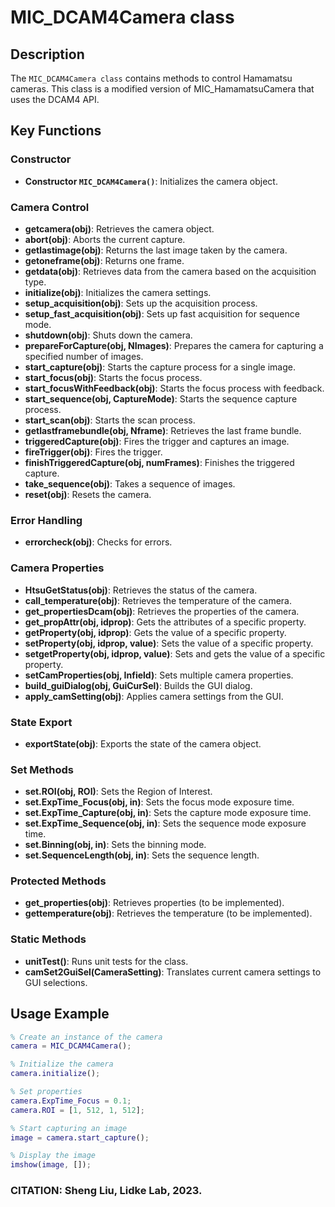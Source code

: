 # MIC_DCAM4Camera class

## Description
The `MIC_DCAM4Camera class` contains methods to control Hamamatsu cameras. This class is a modified version of MIC_HamamatsuCamera that uses the DCAM4 API.

## Key Functions

### Constructor
- **Constructor `MIC_DCAM4Camera()`**: Initializes the camera object.

### Camera Control
- **getcamera(obj)**: Retrieves the camera object.
- **abort(obj)**: Aborts the current capture.
- **getlastimage(obj)**: Returns the last image taken by the camera.
- **getoneframe(obj)**: Returns one frame.
- **getdata(obj)**: Retrieves data from the camera based on the acquisition type.
- **initialize(obj)**: Initializes the camera settings.
- **setup_acquisition(obj)**: Sets up the acquisition process.
- **setup_fast_acquisition(obj)**: Sets up fast acquisition for sequence mode.
- **shutdown(obj)**: Shuts down the camera.
- **prepareForCapture(obj, NImages)**: Prepares the camera for capturing a specified number of images.
- **start_capture(obj)**: Starts the capture process for a single image.
- **start_focus(obj)**: Starts the focus process.
- **start_focusWithFeedback(obj)**: Starts the focus process with feedback.
- **start_sequence(obj, CaptureMode)**: Starts the sequence capture process.
- **start_scan(obj)**: Starts the scan process.
- **getlastframebundle(obj, Nframe)**: Retrieves the last frame bundle.
- **triggeredCapture(obj)**: Fires the trigger and captures an image.
- **fireTrigger(obj)**: Fires the trigger.
- **finishTriggeredCapture(obj, numFrames)**: Finishes the triggered capture.
- **take_sequence(obj)**: Takes a sequence of images.
- **reset(obj)**: Resets the camera.

### Error Handling
- **errorcheck(obj)**: Checks for errors.

### Camera Properties

- **HtsuGetStatus(obj)**: Retrieves the status of the camera.
- **call_temperature(obj)**: Retrieves the temperature of the camera.
- **get_propertiesDcam(obj)**: Retrieves the properties of the camera.
- **get_propAttr(obj, idprop)**: Gets the attributes of a specific property.
- **getProperty(obj, idprop)**: Gets the value of a specific property.
- **setProperty(obj, idprop, value)**: Sets the value of a specific property.
- **setgetProperty(obj, idprop, value)**: Sets and gets the value of a specific property.
- **setCamProperties(obj, Infield)**: Sets multiple camera properties.
- **build_guiDialog(obj, GuiCurSel)**: Builds the GUI dialog.
- **apply_camSetting(obj)**: Applies camera settings from the GUI.

### State Export
- **exportState(obj)**: Exports the state of the camera object.

### Set Methods

- **set.ROI(obj, ROI)**: Sets the Region of Interest.
- **set.ExpTime_Focus(obj, in)**: Sets the focus mode exposure time.
- **set.ExpTime_Capture(obj, in)**: Sets the capture mode exposure time.
- **set.ExpTime_Sequence(obj, in)**: Sets the sequence mode exposure time.
- **set.Binning(obj, in)**: Sets the binning mode.
- **set.SequenceLength(obj, in)**: Sets the sequence length.

### Protected Methods

- **get_properties(obj)**: Retrieves properties (to be implemented).
- **gettemperature(obj)**: Retrieves the temperature (to be implemented).

### Static Methods

- **unitTest()**: Runs unit tests for the class.
- **camSet2GuiSel(CameraSetting)**: Translates current camera settings to GUI selections.

## Usage Example

```matlab
% Create an instance of the camera
camera = MIC_DCAM4Camera();

% Initialize the camera
camera.initialize();

% Set properties
camera.ExpTime_Focus = 0.1;
camera.ROI = [1, 512, 1, 512];

% Start capturing an image
image = camera.start_capture();

% Display the image
imshow(image, []);
```

### CITATION: Sheng Liu, Lidke Lab, 2023.